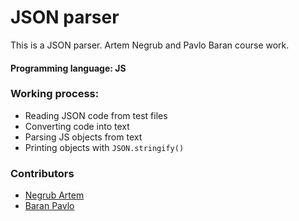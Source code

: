 # JSON parser
This is a JSON parser. Artem Negrub and Pavlo Baran course work.
#### Programming language: JS

### Working process:
* Reading JSON code from test files
* Converting code into text
* Parsing JS objects from text
* Printing objects with `JSON.stringify()`

### Contributors
* [Negrub Artem](https://github.com/Artic67)
* [Baran Pavlo](https://github.com/samurai-of-honor)


